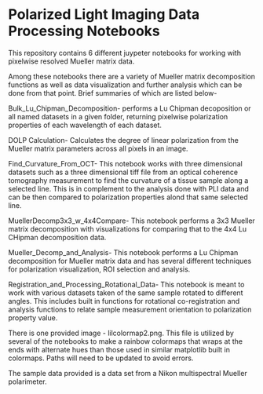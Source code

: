 # Polarized Light Imaging Data Processing Notebooks
This repository contains 6 different juypeter notebooks for working with pixelwise resolved Mueller matrix data. 

Among these notebooks there are a variety of Mueller matrix decomposition functions as well as data visualization and further analysis which can be done from that point. 
Brief summaries of which are listed below-

Bulk_Lu_Chipman_Decomposition- performs a Lu Chipman decoposition or all named datasets in a given folder, returning pixelwise polarization properties of each wavelength of each dataset.

DOLP Calculation- Calculates the degree of linear polarization from the Mueller matrix parameters across all pixels in an image.

Find_Curvature_From_OCT- This notebook works with three dimensional datasets such as a three dimensional tiff file from an optical coherence tomography measurement to find the curvature of a tissue sample along a selected line. This is in complement to the analysis done with PLI data and can be then compared to polarization properties alond that same selected line.

MuellerDecomp3x3_w_4x4Compare- This notebook performs a 3x3 Mueller matrix decomposition with visualizations for comparing that to the 4x4 Lu CHipman decomposition data.

Mueller_Decomp_and_Analysis- This notebook performs a Lu Chipman decomposition for Mueller matrix data and has several different techniques for polarization visualization, ROI selection and analysis.

Registration_and_Processing_Rotational_Data- This notebook is meant to work with various datasets taken of the same sample rotated to different angles. This includes built in functions for rotational co-registration and analysis functions to relate sample measurement orientation to polarization property value. 

There is one provided image - lilcolormap2.png. This file is utilized by several of the notebooks to make a rainbow colormaps that wraps at the ends with alternate hues than those used in similar matplotlib built in colormaps. Paths will need to be updated to avoid errors.

The sample data provided is a data set from a Nikon multispectral Mueller polarimeter.
